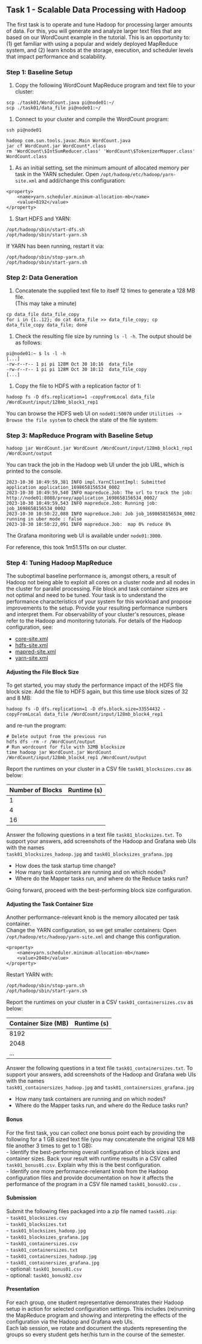 ## Task 1 - Scalable Data Processing with Hadoop

The first task is to operate and tune Hadoop for processing larger amounts of data. For this, you will generate and analyze larger text files that are based on our WordCount example in the tutorial. This is an opportunity to: (1) get familiar with using a popular and widely deployed MapReduce system, and (2) learn knobs at the storage, execution, and scheduler levels that impact performance and scalability.

### Step 1: Baseline Setup

1. Copy the following WordCount MapReduce program and text file to your cluster:

```
scp ./task01/WordCount.java pi@node01:~/
scp ./task01/data_file pi@node01:~/
```

1. Connect to your cluster and compile the WordCount program:

```
ssh pi@node01
```

```
hadoop com.sun.tools.javac.Main WordCount.java
jar cf WordCount.jar WordCount*.class
rm 'WordCount\$IntSumReducer.class' 'WordCount\$TokenizerMapper.class' WordCount.class 
```

1. As an initial setting, set the minimum amount of allocated memory per task in the YARN scheduler. Open `/opt/hadoop/etc/hadoop/yarn-site.xml` and add/change this configuration:

```
<property>
    <name>yarn.scheduler.minimum-allocation-mb</name>
    <value>8192</value>
</property>
```

1. Start HDFS and YARN:

```
/opt/hadoop/sbin/start-dfs.sh 
/opt/hadoop/sbin/start-yarn.sh 
```

If YARN has been running, restart it via:

```
/opt/hadoop/sbin/stop-yarn.sh
/opt/hadoop/sbin/start-yarn.sh 
```

### Step 2: Data Generation

1. Concatenate the supplied text file to itself 12 times to generate a 128 MB file.  
   (This may take a minute)

```
cp data_file data_file_copy 
for i in {1..12}; do cat data_file >> data_file_copy; cp data_file_copy data_file; done
```

1. Check the resulting file size by running `ls -l -h`. The output should be as follows:

```
pi@node01:~ $ ls -l -h
[...]
-rw-r--r-- 1 pi pi 128M Oct 30 10:16  data_file
-rw-r--r-- 1 pi pi 128M Oct 30 10:12  data_file_copy
[...]
```

1. Copy the file to HDFS with a replication factor of 1:

```
hadoop fs -D dfs.replication=1 -copyFromLocal data_file /WordCount/input/128mb_block1_rep1
```

You can browse the HDFS web UI on `node01:50070` under `Utilities -> Browse the file system` to check the state of the file system:

### Step 3: MapReduce Program with Baseline Setup

```
hadoop jar WordCount.jar WordCount /WordCount/input/128mb_block1_rep1 /WordCount/output
```

You can track the job in the Hadoop web UI under the job URL, which is printed to the console.

```
2023-10-30 10:49:59,381 INFO impl.YarnClientImpl: Submitted application application_1698658156534_0002
2023-10-30 10:49:59,540 INFO mapreduce.Job: The url to track the job: http://node01:8088/proxy/application_1698658156534_0002/
2023-10-30 10:49:59,543 INFO mapreduce.Job: Running job: job_1698658156534_0002
2023-10-30 10:50:22,088 INFO mapreduce.Job: Job job_1698658156534_0002 running in uber mode : false
2023-10-30 10:50:22,091 INFO mapreduce.Job:  map 0% reduce 0%
```

The Grafana monitoring web UI is available under `node01:3000`.  
  
For reference, this took 1m51.511s on our cluster.

### Step 4: Tuning Hadoop MapReduce

The suboptimal baseline performance is, amongst others, a result of Hadoop not being able to exploit all cores on a cluster node and all nodes in the cluster for parallel processing. File block and task container sizes are not optimal and need to be tuned. Your task is to understand the performance characteristics of your system for this workload and propose improvements to the setup. Provide your resulting performance numbers and interpret them. For observability of your cluster's resources, please refer to the Hadoop and monitoring tutorials. For details of the Hadoop configuration, see:

- [core-site.xml](https://apache.github.io/hadoop/hadoop-project-dist/hadoop-common/core-default.xml)
- [hdfs-site.xml](https://apache.github.io/hadoop/hadoop-project-dist/hadoop-hdfs/hdfs-default.xml)
- [mapred-site.xml]()
- [yarn-site.xml](https://apache.github.io/hadoop/hadoop-yarn/hadoop-yarn-common/yarn-default.xml)

#### Adjusting the File Block Size

To get started, you may study the performance impact of the HDFS file block size. Add the file to HDFS again, but this time use block sizes of 32 and 8 MB:

```
hadoop fs -D dfs.replication=1 -D dfs.block.size=33554432 -copyFromLocal data_file /WordCount/input/128mb_block4_rep1
```

and re-run the program:

```
# Delete output from the previous run 
hdfs dfs -rm -r /WordCount/output
# Run wordcount for file with 32MB blocksize
time hadoop jar WordCount.jar WordCount /WordCount/input/128mb_block4_rep1 /WordCount/output
```

Report the runtimes on your cluster in a CSV file `task01_blocksizes.csv` as below: 

| Number of Blocks | Runtime (s) |
|------------------|-------------|
| 1 |  |
| 4 |  |
| 16 |  |

  
Answer the following questions in a text file `task01_blocksizes.txt`. To support your answers, add screenshots of the Hadoop and Grafana web UIs with the names  
`task01_blocksizes_hadoop.jpg` and `task01_blocksizes_grafana.jpg`

+ How does the task startup time change?
+ How many task containers are running and on which nodes?
+ Where do the Mapper tasks run, and where do the Reduce tasks run?

Going forward, proceed with the best-performing block size configuration.

#### Adjusting the Task Container Size

Another performance-relevant knob is the memory allocated per task container.  
 Change the YARN configuration, so we get smaller containers: Open `/opt/hadoop/etc/hadoop/yarn-site.xml` and change this configuration.

```
<property>
    <name>yarn.scheduler.minimum-allocation-mb</name>
    <value>2048</value>
</property>
```

Restart YARN with:

```
/opt/hadoop/sbin/stop-yarn.sh
/opt/hadoop/sbin/start-yarn.sh
```

Report the runtimes on your cluster in a CSV `task01_containersizes.csv` as below:

| Container Size (MB) | Runtime (s) |
|---------------------|-------------|
| 8192 |  |
| 2048 |  |
| ... |  |

  
Answer the following questions in a text file `task01_containersizes.txt`. To support your answers, add screenshots of the Hadoop and Grafana web UIs with the names  
`task01_containersizes_hadoop.jpg` and `task01_containersizes_grafana.jpg`

+ How many task containers are running and on which nodes?
+ Where do the Mapper tasks run, and where do the Reduce tasks run?

#### Bonus

For the first task, you can collect one bonus point each by providing the following for a 1 GB sized text file (you may concatenate the original 128 MB file another 3 times to get to 1 GB):  
\- Identify the best-performing overall configuration of block sizes and container sizes. Back your result with runtime results in a CSV called `task01_bonus01.csv`. Explain why this is the best configuration.  
\- Identify one more performance-relenant knob from the Hadoop configuration files and provide documentation on how it affects the performance of the program in a CSV file named `task01_bonus02.csv` .

#### Submission

Submit the following files packaged into a zip file named `task01.zip`:  
\- `task01_blocksizes.csv`  
\- `task01_blocksizes.txt`  
\- `task01_blocksizes_hadoop.jpg`  
\- `task01_blocksizes_grafana.jpg`  
\- `task01_containersizes.csv`  
\- `task01_containersizes.txt`  
\- `task01_containersizes_hadoop.jpg`  
\- `task01_containersizes_grafana.jpg`   
\- optional: `task01_bonus01.csv`   
\- optional: `task01_bonus02.csv`

#### Presentation

For each group, one student representative demonstrates their Hadoop setup in action for selected configuration settings. This includes (re)running the MapReduce program and showing and interpreting the effects of the configuration via the Hadoop and Grafana web UIs.  
Each lab session, we rotate and document the students representing the groups so every student gets her/his turn in the course of the semester.